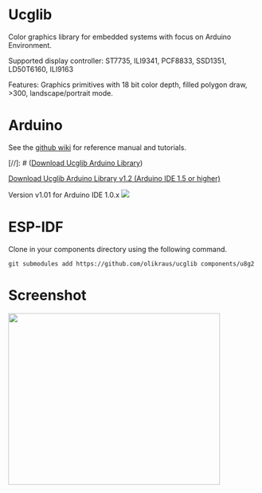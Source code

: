 # Ucglib

Color graphics library for embedded systems with focus on Arduino Environment.

Supported display controller: ST7735, ILI9341, PCF8833, SSD1351, LD50T6160, ILI9163

Features: Graphics primitives with 18 bit color depth, filled polygon draw, >300, landscape/portrait mode.

# Arduino
See the [github wiki](https://github.com/olikraus/ucglib/wiki) for reference manual and tutorials.

[//]: # ([Download Ucglib Arduino Library](https://github.com/olikraus/Ucglib_Arduino/releases/latest))

[Download Ucglib Arduino Library v1.2 (Arduino IDE 1.5 or higher)](https://github.com/olikraus/Ucglib_Arduino/releases/latest)

Version v1.01 for Arduino IDE 1.0.x [![](https://api.bintray.com/packages/olikraus/Ucglib/Arduino/images/download.png)](https://bintray.com/olikraus/Ucglib/Arduino/_latestVersion)

# ESP-IDF

Clone in your components directory using the following command.

`git submodules add https://github.com/olikraus/ucglib components/u8g2`


# Screenshot
<a href='http://www.youtube.com/watch?feature=player_embedded&v=GSpYY0AMtEU' target='_blank'><img src='http://img.youtube.com/vi/GSpYY0AMtEU/0.jpg' width='425' height=344 /></a>

